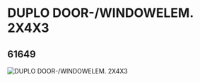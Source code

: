 # DUPLO DOOR-/WINDOWELEM. 2X4X3
## 61649
![DUPLO DOOR-/WINDOWELEM. 2X4X3](https://lc-www-live-s.legocdn.com/media/bricks/5/2/4595169.jpg)
